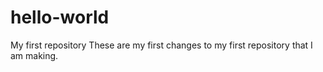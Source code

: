 # hello-world
My first repository
These are my first changes to my first repository that I am making.

